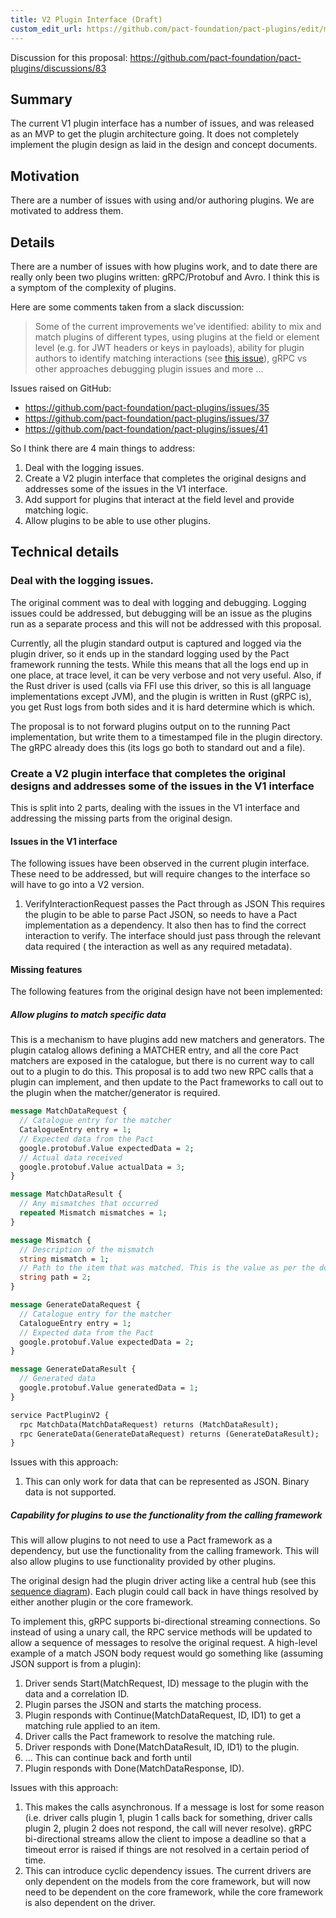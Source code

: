 ```yaml
---
title: V2 Plugin Interface (Draft)
custom_edit_url: https://github.com/pact-foundation/pact-plugins/edit/main/docs/proposals/001_V2_Plugin_Interface.md
---
```

<!-- This file has been synced from the pact-foundation/pact-plugins repository. Please do not edit it directly. The URL of the source file can be found in the custom_edit_url value above -->

Discussion for this proposal: https://github.com/pact-foundation/pact-plugins/discussions/83

## Summary

The current V1 plugin interface has a number of issues, and was released as an MVP to get the plugin architecture 
going. It does not completely implement the plugin design as laid in the design and concept documents. 

## Motivation

There are a number of issues with using and/or authoring plugins. We are motivated to address them.

## Details

There are a number of issues with how plugins work, and to date there are really only been two plugins written: 
gRPC/Protobuf and Avro. I think this is a symptom of the complexity of plugins. 

Here are some comments taken from a slack discussion:

> Some of the current improvements we’ve identified: ability to mix and match plugins of different types, 
> using plugins at the field or element level (e.g. for JWT headers or keys in payloads), ability for plugin authors 
> to identify matching interactions (see [this issue](https://github.com/pact-foundation/pact-plugins/issues/35)), 
> gRPC vs other approaches debugging plugin issues and more ...

Issues raised on GitHub:
- https://github.com/pact-foundation/pact-plugins/issues/35
- https://github.com/pact-foundation/pact-plugins/issues/37
- https://github.com/pact-foundation/pact-plugins/issues/41

So I think there are 4 main things to address:
1. Deal with the logging issues.
2. Create a V2 plugin interface that completes the original designs and addresses some of the issues in the V1 interface.
3. Add support for plugins that interact at the field level and provide matching logic.
4. Allow plugins to be able to use other plugins.

## Technical details

### Deal with the logging issues.
The original comment was to deal with logging and debugging. Logging issues could be addressed, but debugging will be 
an issue as the plugins run as a separate process and this will not be addressed with this proposal.

Currently, all the plugin standard output is captured and logged via the plugin driver, so it ends up in the standard
logging used by the Pact framework running the tests. While this means that all the logs end up in one place, at trace
level, it can be very verbose and not very useful. Also, if the Rust driver is used (calls via FFI use this driver,
so this is all language implementations except JVM), and the plugin is written in Rust (gRPC is), you get Rust logs
from both sides and it is hard determine which is which.

The proposal is to not forward plugins output on to the running Pact implementation, but write them to a timestamped 
file in the plugin directory. The gRPC already does this (its logs go both to standard out and a file).

### Create a V2 plugin interface that completes the original designs and addresses some of the issues in the V1 interface

This is split into 2 parts, dealing with the issues in the V1 interface and addressing the missing parts from the 
original design.

#### Issues in the V1 interface

The following issues have been observed in the current plugin interface. These need to be addressed, but will require 
changes to the interface so will have to go into a V2 version.

1. VerifyInteractionRequest passes the Pact through as JSON
This requires the plugin to be able to parse Pact JSON, so needs to have a Pact implementation as a dependency. It also
then has to find the correct interaction to verify. The interface should just pass through the relevant data required (
the interaction as well as any required metadata).

#### Missing features

The following features from the original design have not been implemented:

##### Allow plugins to match specific data
This is a mechanism to have plugins add new matchers and generators. The plugin catalog allows defining a MATCHER entry,
and all the core Pact matchers are exposed in the catalogue, but there is no current way to call out to a plugin to
do this. This proposal is to add two new RPC calls that a plugin can implement, and then update to the Pact frameworks
to call out to the plugin when the matcher/generator is required.

```protobuf
message MatchDataRequest {
  // Catalogue entry for the matcher
  CatalogueEntry entry = 1;
  // Expected data from the Pact
  google.protobuf.Value expectedData = 2;
  // Actual data received
  google.protobuf.Value actualData = 3;
}

message MatchDataResult {
  // Any mismatches that occurred
  repeated Mismatch mismatches = 1;
}

message Mismatch {
  // Description of the mismatch
  string mismatch = 1;
  // Path to the item that was matched. This is the value as per the documented Pact matching rule expressions.
  string path = 2;
}

message GenerateDataRequest {
  // Catalogue entry for the matcher
  CatalogueEntry entry = 1;
  // Expected data from the Pact
  google.protobuf.Value expectedData = 2;
}

message GenerateDataResult {
  // Generated data
  google.protobuf.Value generatedData = 1;
}

service PactPluginV2 {
  rpc MatchData(MatchDataRequest) returns (MatchDataResult);
  rpc GenerateData(GenerateDataRequest) returns (GenerateDataResult);
}
```

Issues with this approach:

1. This can only work for data that can be represented as JSON. Binary data is not supported.

##### Capability for plugins to use the functionality from the calling framework
This will allow plugins to not need to use a Pact framework as a dependency, but use the functionality from the calling
framework. This will also allow plugins to use functionality provided by other plugins.

The original design had the plugin driver acting like a central hub (see this [sequence diagram](https://github.com/pact-foundation/pact-plugins/blob/main/docs/pact-plugin.png)).
Each plugin could call back in have things resolved by either another plugin or the core framework.

To implement this, gRPC supports bi-directional streaming connections. So instead of using a unary call, the RPC 
service methods will be updated to allow a sequence of messages to resolve the original request. A high-level example of
a match JSON body request would go something like (assuming JSON support is from a plugin):

1. Driver sends Start(MatchRequest, ID) message to the plugin with the data and a correlation ID.
2. Plugin parses the JSON and starts the matching process.
3. Plugin responds with Continue(MatchDataRequest, ID, ID1) to get a matching rule applied to an item.
4. Driver calls the Pact framework to resolve the matching rule. 
5. Driver responds with Done(MatchDataResult, ID, ID1) to the plugin.
6. ... This can continue back and forth until
7. Plugin responds with Done(MatchDataResponse, ID).

Issues with this approach:

1. This makes the calls asynchronous. If a message is lost for some reason (i.e. driver calls plugin 1, plugin 1 calls 
   back for something, driver calls plugin 2, plugin 2 does not respond, the call will never resolve). gRPC 
   bi-directional streams allow the client to impose a deadline so that a timeout error is raised if things are not
   resolved in a certain period of time.
2. This can introduce cyclic dependency issues. The current drivers are only dependent on the models from the core framework,
   but will now need to be dependent on the core framework, while the core framework is also dependent on the driver.
